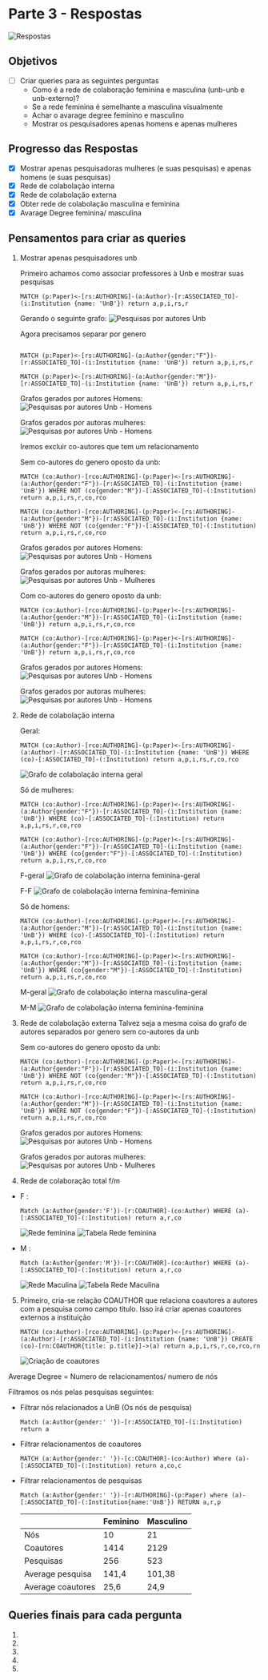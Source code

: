 # Parte 3 - Respostas

![Respostas](https://cdn.searchenginejournal.com/wp-content/uploads/2020/01/answer-all-the-important-questions-actionable-tasking-5e1479550136c.png)

## Objetivos

- [ ] Criar queries para as seguintes perguntas
    - Como é a rede de colaboração feminina e masculina (unb-unb e unb-externo)? 
    - Se a rede feminina é semelhante a masculina visualmente
    - Achar o avarage degree feminino e masculino
    - Mostrar os pesquisadores apenas homens e apenas mulheres

## Progresso das Respostas

- [X] Mostrar apenas pesquisadoras mulheres (e suas pesquisas) e apenas homens (e suas pesquisas)
- [X] Rede de colabolação interna
- [X] Rede de colabolação externa
- [X] Obter rede de colabolação masculina e feminina
- [X] Avarage Degree feminina/ masculina

## Pensamentos para criar as queries

1.  Mostrar apenas pesquisadores unb

    Primeiro achamos como associar professores à Unb e mostrar suas pesquisas


    ```
    MATCH (p:Paper)<-[rs:AUTHORING]-(a:Author)-[r:ASSOCIATED_TO]-(i:Institution {name: 'UnB'}) return a,p,i,rs,r
    ```
    Gerando o seguinte grafo:
    ![Pesquisas por autores Unb](./imagens/graph-pesq-unb-autores.png)

    Agora precisamos separar por genero

    ```

    MATCH (p:Paper)<-[rs:AUTHORING]-(a:Author{gender:"F"})-[r:ASSOCIATED_TO]-(i:Institution {name: 'UnB'}) return a,p,i,rs,r

    MATCH (p:Paper)<-[rs:AUTHORING]-(a:Author{gender:"M"})-[r:ASSOCIATED_TO]-(i:Institution {name: 'UnB'}) return a,p,i,rs,r

    ```

    Grafos gerados por autores Homens:
    ![Pesquisas por autores Unb - Homens](./imagens/graph-unb-pesq-autores-m.png)

    Grafos gerados por autoras mulheres:
    ![Pesquisas por autores Unb - Homens](./imagens/graph-unb-pesq-autores-f.png)
    
    
    Iremos excluir co-autores que tem um relacionamento

    Sem co-autores do genero oposto da unb:
    ```
    MATCH (co:Author)-[rco:AUTHORING]-(p:Paper)<-[rs:AUTHORING]-(a:Author{gender:"F"})-[r:ASSOCIATED_TO]-(i:Institution {name: 'UnB'}) WHERE NOT (co{gender:"M"})-[:ASSOCIATED_TO]-(:Institution) return a,p,i,rs,r,co,rco

    MATCH (co:Author)-[rco:AUTHORING]-(p:Paper)<-[rs:AUTHORING]-(a:Author{gender:"M"})-[r:ASSOCIATED_TO]-(i:Institution {name: 'UnB'}) WHERE NOT (co{gender:"F"})-[:ASSOCIATED_TO]-(:Institution) return a,p,i,rs,r,co,rco
    ```

    Grafos gerados por autores Homens:
    ![Pesquisas por autores Unb - Homens](./imagens/graph-unb-pesq-autores-m-co-semunb.png)

    Grafos gerados por autoras mulheres:
    ![Pesquisas por autores Unb - Mulheres](./imagens/graph-unb-pesq-autores-f-co-semunb.png)



    Com co-autores do genero oposto da unb:

    ```
    MATCH (co:Author)-[rco:AUTHORING]-(p:Paper)<-[rs:AUTHORING]-(a:Author{gender:"M"})-[r:ASSOCIATED_TO]-(i:Institution {name: 'UnB'}) return a,p,i,rs,r,co,rco

    MATCH (co:Author)-[rco:AUTHORING]-(p:Paper)<-[rs:AUTHORING]-(a:Author{gender:"F"})-[r:ASSOCIATED_TO]-(i:Institution {name: 'UnB'}) return a,p,i,rs,r,co,rco
    ```

    Grafos gerados por autores Homens:
    ![Pesquisas por autores Unb - Homens](./imagens/graph-unb-pesq-autores-m-co.png)

    Grafos gerados por autoras mulheres:
    ![Pesquisas por autores Unb - Homens](./imagens/graph-unb-pesq-autores-f-co.png)




2. Rede de colabolação interna

    Geral:
    ```
    MATCH (co:Author)-[rco:AUTHORING]-(p:Paper)<-[rs:AUTHORING]-(a:Author)-[r:ASSOCIATED_TO]-(i:Institution {name: 'UnB'}) WHERE (co)-[:ASSOCIATED_TO]-(:Institution) return a,p,i,rs,r,co,rco
    ```
    ![Grafo de colabolação interna geral](./imagens/graph-unb-pesq-interna-geral.png)


    Só de mulheres:
    ```
    MATCH (co:Author)-[rco:AUTHORING]-(p:Paper)<-[rs:AUTHORING]-(a:Author{gender:"F"})-[r:ASSOCIATED_TO]-(i:Institution {name: 'UnB'}) WHERE (co)-[:ASSOCIATED_TO]-(:Institution) return a,p,i,rs,r,co,rco

    MATCH (co:Author)-[rco:AUTHORING]-(p:Paper)<-[rs:AUTHORING]-(a:Author{gender:"F"})-[r:ASSOCIATED_TO]-(i:Institution {name: 'UnB'}) WHERE (co{gender:"F"})-[:ASSOCIATED_TO]-(:Institution) return a,p,i,rs,r,co,rco
    ```
    F-geral
    ![Grafo de colabolação interna feminina-geral](./imagens/graph-unb-pesq-interna-f-to-geral.png)
    
    F-F
    ![Grafo de colabolação interna feminina-feminina](./imagens/graph-unb-pesq-interna-f-to-f.png)


    Só de homens:
    ```
    MATCH (co:Author)-[rco:AUTHORING]-(p:Paper)<-[rs:AUTHORING]-(a:Author{gender:"M"})-[r:ASSOCIATED_TO]-(i:Institution {name: 'UnB'}) WHERE (co)-[:ASSOCIATED_TO]-(:Institution) return a,p,i,rs,r,co,rco

    MATCH (co:Author)-[rco:AUTHORING]-(p:Paper)<-[rs:AUTHORING]-(a:Author{gender:"M"})-[r:ASSOCIATED_TO]-(i:Institution {name: 'UnB'}) WHERE (co{gender:"M"})-[:ASSOCIATED_TO]-(:Institution) return a,p,i,rs,r,co,rco
    ```
    M-geral
    ![Grafo de colabolação interna masculina-geral](./imagens/graph-unb-pesq-interna-m-to-geral.png)
    
    M-M
    ![Grafo de colabolação interna feminina-feminina](./imagens/graph-unb-pesq-interna-m-to-m.png)


3. Rede de colabolação externa
    Talvez seja a mesma coisa do grafo de autores separados por genero sem co-autores da unb

    Sem co-autores do genero oposto da unb:
    ```
    MATCH (co:Author)-[rco:AUTHORING]-(p:Paper)<-[rs:AUTHORING]-(a:Author{gender:"F"})-[r:ASSOCIATED_TO]-(i:Institution {name: 'UnB'}) WHERE NOT (co{gender:"M"})-[:ASSOCIATED_TO]-(:Institution) return a,p,i,rs,r,co,rco

    MATCH (co:Author)-[rco:AUTHORING]-(p:Paper)<-[rs:AUTHORING]-(a:Author{gender:"M"})-[r:ASSOCIATED_TO]-(i:Institution {name: 'UnB'}) WHERE NOT (co{gender:"F"})-[:ASSOCIATED_TO]-(:Institution) return a,p,i,rs,r,co,rco
    ```

    Grafos gerados por autores Homens:
    ![Pesquisas por autores Unb - Homens](./imagens/graph-unb-pesq-autores-m-co-semunb.png)

    Grafos gerados por autoras mulheres:
    ![Pesquisas por autores Unb - Mulheres](./imagens/graph-unb-pesq-autores-f-co-semunb.png)

4.  Rede de colaboração total f/m
- F :
    ```
    Match (a:Author{gender:'F'})-[r:COAUTHOR]-(co:Author) WHERE (a)-[:ASSOCIATED_TO]-(:Institution) return a,r,co
    ```
    ![Rede feminina](./imagens/grafo-rede-colaboracao-f.png)
    ![Tabela Rede feminina](./imagens/rede-colaboracao-f-dados.png)

- M :
    ```
    Match (a:Author{gender:'M'})-[r:COAUTHOR]-(co:Author) WHERE (a)-[:ASSOCIATED_TO]-(:Institution) return a,r,co
    ```
    ![Rede Maculina](./imagens/grafo-rede-colaboracao-m.png)
    ![Tabela Rede Maculina](./imagens/rede-colaboracao-m-dados.png)
5. Primeiro, cria-se relação COAUTHOR que relaciona coautores a autores com a pesquisa como campo titulo. Isso irá criar apenas coautores externos a instituição

    ```
    MATCH (co:Author)-[rco:AUTHORING]-(p:Paper)<-[rs:AUTHORING]-(a:Author)-[r:ASSOCIATED_TO]-(i:Institution {name: 'UnB'}) CREATE (co)-[rn:COAUTHOR{title: p.title}]->(a) return a,p,i,rs,r,co,rco,rn
    ```
    
    ![Criação de coautores](./imagens/graph-coauthor.png)

Average Degree = Numero de relacionamentos/ numero de nós 

Filtramos os nós pelas pesquisas seguintes:
    
- Filtrar nós relacionados a UnB (Os nós de pesquisa)

    ```
    Match (a:Author{gender:' '})-[r:ASSOCIATED_TO]-(i:Institution) return a
    ```

- Filtrar relacionamentos de coautores

    ```
    MATCH (a:Author{gender:' '})-[c:COAUTHOR]-(co:Author) Where (a)-[:ASSOCIATED_TO]-(:Institution) return a,co,c
    ```
- Filtrar relacionamentos de pesquisas 
    ```
    Match (a:Author{gender:' '})-[r:AUTHORING]-(p:Paper) where (a)-[:ASSOCIATED_TO]-(:Institution{name:'UnB'}) RETURN a,r,p
    ```

    |                   | Feminino | Masculino |
    |-------------------|----------|-----------|
    | Nós               | 10       | 21        |
    | Coautores         | 1414     | 2129      |
    | Pesquisas         | 256      | 523       |
    | Average pesquisa  | 141,4    | 101,38    |
    | Average coautores | 25,6     | 24,9      |


## Queries finais para cada pergunta

1.
2.
3.
4.
5.
